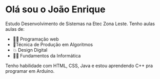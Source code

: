 

<h1>Olá sou o João Enrique</h1>
Estudo Desenvolvimento de Sistemas na Etec Zona Leste. Tenho aulas aulas de:

- 👨‍💻 Programação web
- 🤖Técnica de Produção em Algoritmos
- 💥 Design Digital
- 🐱‍💻 Fundamentos da Informática


Tenho habilidade com HTML, CSS, Java e estou aprendendo C++ pra programar em Arduino.

<!---
JoaoEnrique/JoaoEnrique is a ✨ special ✨ repository because its `README.md` (this file) appears on your GitHub profile.
You can click the Preview link to take a look at your changes.
--->
 
